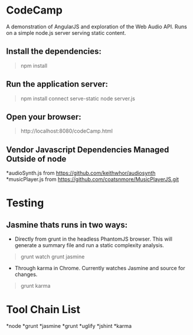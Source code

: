 # CodeCamp

A demonstration of AngularJS and exploration of the Web Audio API.  Runs on a simple node.js server serving static content.

## Install the dependencies:

>npm install

## Run the application server:

>npm install connect serve-static
>node server.js

## Open your browser:

>http://localhost:8080/codeCamp.html

## Vendor Javascript Dependencies Managed Outside of node

*audioSynth.js from https://github.com/keithwhor/audiosynth
*musicPlayer.js from https://github.com/coatsnmore/MusicPlayerJS.git

# Testing

## Jasmine thats runs in two ways:

* Directly from grunt in the headless PhantomJS browser.  This will generate a summary file and run a static complexity analysis.

>grunt watch
>grunt jasmine

* Through karma in Chrome.  Currently watches Jasmine and source for changes.

>grunt karma

# Tool Chain List

*node
*grunt
*jasmine
*grunt
*uglify
*jshint
*karma

